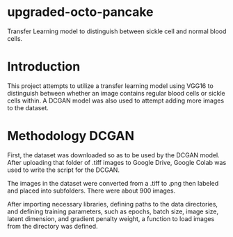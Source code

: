 # upgraded-octo-pancake
Transfer Learning model to distinguish between sickle cell and normal blood cells.

# Introduction
This project attempts to utilize a transfer learning model using VGG16 to distinguish between whether an image contains regular blood cells or sickle cells within. A DCGAN model was also used to attempt adding more images to the dataset.

# Methodology DCGAN
First, the dataset was downloaded so as to be used by the DCGAN model. After uploading that folder of .tiff images to Google Drive, Google Colab was used to write the script for the DCGAN.

The images in the dataset were converted from a .tiff to .png then labeled and placed into subfolders. There were about 900 images.

After importing necessary libraries, defining paths to the data directories, and defining training parameters, such as epochs, batch size, image size, latent dimension, and gradient penalty weight, a function to load images from the directory was defined.

